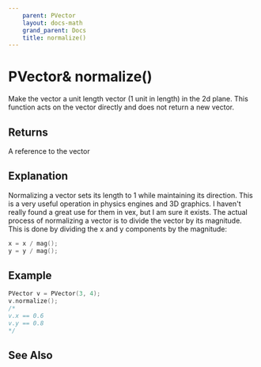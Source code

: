 ```yaml
---
    parent: PVector
    layout: docs-math
    grand_parent: Docs
    title: normalize()
---
```

# PVector& normalize()
Make the vector a unit length vector (1 unit in length) in the 2d plane. This function acts on the vector directly and does not return a new vector.

## Returns
A reference to the vector

## Explanation
Normalizing a vector sets its length to 1 while maintaining its direction. This is a very useful operation in physics engines and 3D graphics. I haven't really found a great use for them in vex, but I am sure it exists. 
The actual process of normalizing a vector is to divide the vector by its magnitude. This is done by dividing the x and y components by the magnitude:

```cpp
x = x / mag();
y = y / mag();
```

## Example
```cpp
PVector v = PVector(3, 4);
v.normalize();
/*
v.x == 0.6
v.y == 0.8
*/
```

## See Also
